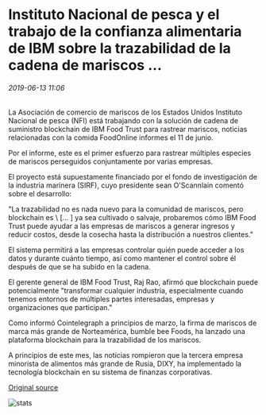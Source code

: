 # Instituto Nacional de pesca y el trabajo de la confianza alimentaria de IBM sobre la trazabilidad de la cadena de mariscos ...

###### 2019-06-13 11:06

La Asociación de comercio de mariscos de los Estados Unidos Instituto Nacional de pesca (NFI) está trabajando con la solución de cadena de suministro blockchain de IBM Food Trust para rastrear mariscos, noticias relacionadas con la comida FoodOnline informes el 11 de junio.

Por el informe, este es el primer esfuerzo para rastrear múltiples especies de mariscos perseguidos conjuntamente por varias empresas.

El proyecto está supuestamente financiado por el fondo de investigación de la industria marinera (SIRF), cuyo presidente sean O'Scannlain comentó sobre el desarrollo:

"La trazabilidad no es nada nuevo para la comunidad de mariscos, pero blockchain es \ [... \] ya sea cultivado o salvaje, probaremos cómo IBM Food Trust puede ayudar a las empresas de mariscos a generar ingresos y reducir costos, desde la cosecha hasta la distribución a nuestros clientes."

El sistema permitirá a las empresas controlar quién puede acceder a los datos y durante cuánto tiempo, así como mantener el control sobre él después de que se ha subido en la cadena.

El gerente general de IBM Food Trust, Raj Rao, afirmó que blockchain puede potencialmente "transformar cualquier industria, especialmente cuando tenemos entornos de múltiples partes interesadas, empresas y organizaciones que participan."

Como informó Cointelegraph a principios de marzo, la firma de mariscos de marca más grande de Norteamérica, bumble bee Foods, ha lanzado una plataforma blockchain para la trazabilidad de los mariscos.

A principios de este mes, las noticias rompieron que la tercera empresa minorista de alimentos más grande de Rusia, DIXY, ha implementado la tecnología blockchain en su sistema de finanzas corporativas.

[Original source](https://cointelegraph.com/news/national-fisheries-institute-and-ibms-food-trust-work-on-seafood-blockchain-traceability)

![stats](https://c.statcounter.com/11760860/0/a89fa40b/1/ "stats")